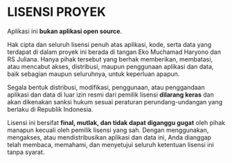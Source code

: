 # LISENSI PROYEK

Aplikasi ini **bukan aplikasi open source**.

Hak cipta dan seluruh lisensi penuh atas aplikasi, kode, serta data yang terdapat di dalam proyek ini berada di tangan Eko Muchamad Haryono dan RS Juliana. Hanya pihak tersebut yang berhak memberikan, membatasi, atau mencabut akses, distribusi, maupun penggunaan aplikasi dan data, baik sebagian maupun seluruhnya, untuk keperluan apapun.

Segala bentuk distribusi, modifikasi, penggunaan, atau penggandaan aplikasi dan data di luar izin resmi dari pemilik lisensi **dilarang keras** dan akan dikenakan sanksi hukum sesuai peraturan perundang-undangan yang berlaku di Republik Indonesia.

Lisensi ini bersifat **final, mutlak, dan tidak dapat diganggu gugat** oleh pihak manapun kecuali oleh pemilik lisensi yang sah. Dengan menggunakan, mengakses, atau mendistribusikan aplikasi dan data ini, Anda dianggap telah membaca, memahami, dan menyetujui seluruh ketentuan lisensi ini tanpa syarat.
